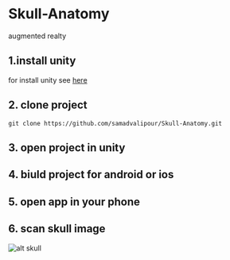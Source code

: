 # Skull-Anatomy
 augmented realty


## 1.install unity
   for install unity see [here](https://unity3d.com/)
## 2. clone project
`git clone https://github.com/samadvalipour/Skull-Anatomy.git`
## 3. open project in unity
## 4. biuld project for android or ios
## 5. open app in your phone
## 6. scan skull image
![alt skull](https://github.com/samadvalipour/Skull-Anatomy/blob/master/Assets/skull_anatomy.jpg)


